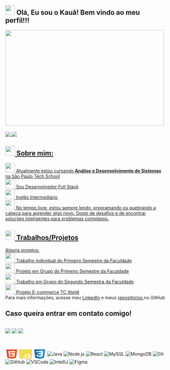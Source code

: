 ## <img src="https://media.tenor.com/iqyyZDm6SDIAAAAM/niko-oneshot.gif" width="30" height="30"> Olá, Eu sou o Kauã! Bem vindo ao meu perfil!!!
<div>
            <img align="center" src="https://i.redd.it/12qyupc24fkd1.gif" width="500" height="300"> <br>
  </div>
  <a href="https://github.com/kauanuness">
  <br>
              
<img height="180em" align="center" src="https://github-readme-stats.vercel.app/api?username=kauanuness&show_icons=true&theme=tokyonight"/>
<img height="180em" align="center" src="https://github-readme-stats.vercel.app/api/top-langs/?username=kauanuness&layout=donut&langs_count=5&theme=tokyonight"/>
  
<div>
  <a href="https://github.com/kauanuness">
</div>
  
 ## <img src="https://i.pinimg.com/originals/05/bf/b1/05bfb13dbad7c8f3815c723d4c0c34be.gif" width="30" height="30">  Sobre mim:
  
  <img src="https://i.gifer.com/1pNZ.gif" width="30" height="30">  Atualmente estou cursando <b>Análise e Desenvolvimento de Sistemas</b> na São Paulo Tech School <br>
  <img src="https://i.gifer.com/1pNZ.gif" width="30" height="30">  Sou Desenvolvedor Full Stack <br>
  <img src="https://i.gifer.com/1pNZ.gif" width="30" height="30">  Inglês Intermediário <br>
  <img src="https://i.gifer.com/1pNZ.gif" width="30" height="30"> No tempo livre, estou sempre lendo, programando ou quebrando a cabeça para aprender algo novo. Gosto de desafios e de encontrar soluções inteligentes para problemas complexos. <br>
  
## <img src="https://i.gifer.com/origin/28/2860d2d8c3a1e402e0fc8913cd92cd7a_w200.gif" width="30" height="30"> Trabalhos/Projetos
 <div>
    Alguns projetos: <br>
    <img src="https://i.pinimg.com/originals/4f/d0/c0/4fd0c049c173c9beb5a0101a84deb6f9.gif" width="30" height="30"><a href="https://github.com/KauaNuness/projeto-individual"> Trabalho Individual do Primeiro Semestre da Faculdade</a> <br>
    <img src="https://i.pinimg.com/originals/4f/d0/c0/4fd0c049c173c9beb5a0101a84deb6f9.gif" width="30" height="30"><a href="https://github.com/orgs/TermoTech/repositories"> Projeto em Grupo do Primeiro Semestre da Faculdade </a> <br>
    <img src="https://i.pinimg.com/originals/4f/d0/c0/4fd0c049c173c9beb5a0101a84deb6f9.gif" width="30" height="30"><a href="https://github.com/Grupo-1-2ADSB"> Trabalho em Grupo do Segundo Semestra da Faculdade </a> <br>
    <img src="https://i.pinimg.com/originals/4f/d0/c0/4fd0c049c173c9beb5a0101a84deb6f9.gif" width="30" height="30"><a href="https://www.linkedin.com/feed/update/urn:li:activity:7276320840072257536/"> Projeto E-commerce TC Ateliê </a> <br>
             Para mais informações, acesse meu <a href="https://www.linkedin.com/in/kaununes/">LinkedIn</a> e meus <a href="https://github.com/kauanuness?tab=repositories"> repositórios </a> no GitHub
  </div>
  
  ## Caso queira entrar em contato comigo!
  
  <div><br>
  <a href="https://www.instagram.com/httpskaua_/" target="_blank"><img src="https://img.shields.io/badge/-Instagram-%23E4405F?style=for-the-badge&logo=instagram&logoColor=white" target="_blank"></a>
  <a href = "mailto:kaua.sptech071@gmail.com"><img src="https://img.shields.io/badge/-Gmail-%23333?style=for-the-badge&logo=gmail&logoColor=white" target="_blank"></a>
  <a href="https://www.linkedin.com/in/kaununes/" target="_blank"><img src="https://img.shields.io/badge/-LinkedIn-%230077B5?style=for-the-badge&logo=linkedin&logoColor=white" target="_blank"></a> 
  
  ##
  <div style="display: inline_block"> <br>
  <img align="center" alt="HTML" height="30" width="40" src="https://raw.githubusercontent.com/devicons/devicon/master/icons/html5/html5-original.svg">
  <img align="center" alt="Js" height="30" width="40" src="https://raw.githubusercontent.com/devicons/devicon/master/icons/javascript/javascript-plain.svg">
  <img align="center" alt="CSS" height="30" width="40" src="https://raw.githubusercontent.com/devicons/devicon/master/icons/css3/css3-original.svg">
  <img align="center" alt="Java" height="30" width="40" src="https://cdn.jsdelivr.net/gh/devicons/devicon/icons/java/java-original.svg">
  <img align="center" alt="Node.js" height="30" width="40" src="https://cdn.jsdelivr.net/gh/devicons/devicon/icons/nodejs/nodejs-original.svg">
  <img align="center" alt="React" height="30" width="40" src="https://cdn.jsdelivr.net/gh/devicons/devicon/icons/react/react-original.svg">
  <img align="center" alt="MySQL" height="30" width="40" src="https://cdn.jsdelivr.net/gh/devicons/devicon/icons/mysql/mysql-original.svg">
  <img align="center" alt="MongoDB" height="30" width="40" src="https://cdn.jsdelivr.net/gh/devicons/devicon/icons/mongodb/mongodb-original.svg">
  <img align="center" alt="Git" height="30" width="40" src="https://cdn.jsdelivr.net/gh/devicons/devicon/icons/git/git-original.svg">
  <img align="center" alt="GitHub" height="30" width="40" src="https://cdn.jsdelivr.net/gh/devicons/devicon/icons/github/github-original.svg">
  <img align="center" alt="VSCode" height="30" width="40" src="https://cdn.jsdelivr.net/gh/devicons/devicon/icons/vscode/vscode-original.svg">
  <img align="center" alt="IntelliJ" height="30" width="40" src="https://cdn.jsdelivr.net/gh/devicons/devicon/icons/intellij/intellij-original.svg">
  <img align="center" alt="Figma" height="30" width="40" src="https://cdn.jsdelivr.net/gh/devicons/devicon/icons/figma/figma-original.svg">
  </div>

    
</div> 
</div>
